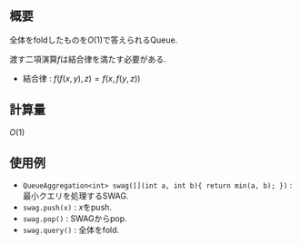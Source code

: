 ## 概要

全体をfoldしたものを$O(1)$で答えられるQueue.

渡す二項演算$f$は結合律を満たす必要がある.

* 結合律 : $f(f(x, y), z) = f(x, f(y, z))$

## 計算量

$O(1)$

## 使用例

* `QueueAggregation<int> swag([](int a, int b){ return min(a, b); })` : 最小クエリを処理するSWAG.
* `swag.push(x)` : $x$をpush.
* `swag.pop()` : SWAGからpop.
* `swag.query()` : 全体をfold.
